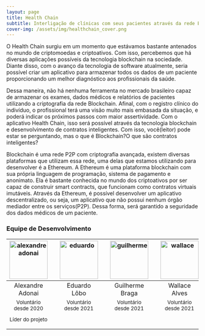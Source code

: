 ```yaml
---
layout: page
title: Health Chain
subtitle: Interligação de clínicas com seus pacientes através da rede Ethereum
cover-img: /assets/img/healthchain_cover.png
---
```


O Health Chain surgiu em um momento que estávamos bastante antenados no mundo de criptomoedas e criptoativos. Com isso, percebemos que há diversas aplicações possíveis da tecnologia blockchain na sociedade. Diante disso, com o avanço da tecnologia de software atualmente, seria possível criar um aplicativo para armazenar todos os dados de um paciente proporcionando um melhor diagnóstico aos profissionais da saúde. 

Dessa maneira, não há nenhuma ferramenta no mercado brasileiro capaz de armazenar os exames, dados médicos e relatórios de pacientes utilizando a criptografia da rede Blockchain. Afinal, com o registro clínico do indivíduo, o profissional terá uma visão muito mais embasada da situação, e poderá indicar os próximos passos com maior assertividade. Com o aplicativo Health Chain, isso será possível através da tecnologia blockchain e desenvolvimento de contratos inteligentes. Com isso, você(leitor) pode estar se perguntando, mas o que é Blockchain?O que são contratos inteligentes?

Blockchain é uma rede P2P com criptografia avançada, existem diversas plataformas que utilizam essa rede, uma delas que estamos utilizando para desenvolver é a Ethereum. A Ethereum é uma plataforma blockchain com sua própria linguagem de programação, sistema de pagamento e anonimato. Ela é bastante conhecida no mundo dos criptoativos por ser capaz de construir smart contracts, que funcionam como contratos virtuais imutáveis. Através da Ethereum, é possível desenvolver um aplicativo descentralizado, ou seja, um aplicativo que não possui nenhum órgão mediador entre os serviços(P2P). Dessa forma, será garantido a seguridade dos dados médicos de um paciente. 


### Equipe de Desenvolvimento
<div class="row">
  <div class=" col-xl-auto offset-xl-0 col-lg-4 offset-lg-0">
    <div class="mobile-side-scroller">
      <table class="table-borderless highlight">
        <thead>
          <tr>
            <th><a href="https://www.linkedin.com/in/alexandre-adonai-gama-da-silva-365a35211/"><center><img src="{{ 'assets/img/voluntarios/alexandre_adonai.png' | relative_url}}" width="100" alt="alexandreadonai" class="img-fluid rounded-circle img-blur" /></center></a></th>
            <th></th>
            <th><a href="https://www.linkedin.com/in/eduardo-l%C3%B4bo-8a4b961b3"><center><img src="{{ 'assets/img/voluntarios/eduardo_lobo.png' | relative_url}}" width="100" alt="eduardo" class="img-fluid rounded-circle img-blur" /></center></a></th>
            <th></th>
            <th><center><img src="{{ 'assets/img/voluntarios/guilherme_braga.png' | relative_url }}" width="100" alt="guilherme" class="img-fluid rounded-circle" /></center></th>
            <th></th>
            <th><center><img src="{{ 'assets/img/voluntarios/wallace_alves.png' | relative_url }}" width="100" alt="wallace" class="img-fluid rounded-circle"/></center></th>
          </tr>
        </thead>
        <tbody>
          <tr class="font-weight-bolder" style="text-align: center margin-top: 0">
            <td width="25%"><center>Alexandre Adonai</center></td>
            <td></td>
            <td width="25%"><center>Eduardo Lôbo</center></td>
            <td></td>
            <td width="25%"><center>Guilherme Braga</center></td>
            <td></td>
            <td width="25%"><center>Wallace Alves</center></td>
          </tr>
          <tr style="text-align: center" >
            <td style="vertical-align: top"><small><center>Voluntário desde 2020 <p/> Líder do projeto</center></small></td>
            <td></td>
            <td style="vertical-align: top"><small><center>Voluntário desde 2021</center></small></td>
            <td></td>
            <td style="vertical-align: top"><small><center>Voluntário desde 2021</center></small></td>
            <td></td>
            <td style="vertical-align: top"><small><center>Voluntário desde 2021</center></small></td>
          </tr>
        </tbody>
      </table>
    </div>
  </div>
</div>
